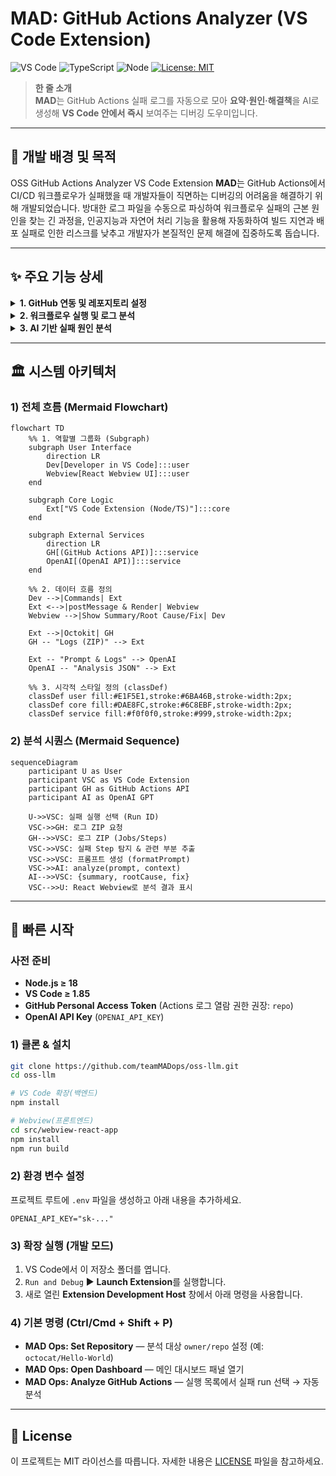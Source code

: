 # MAD: GitHub Actions Analyzer (VS Code Extension)
![VS Code](https://img.shields.io/badge/VS%20Code-Extension-007ACC) ![TypeScript](https://img.shields.io/badge/TypeScript-%5E5.x-3178C6) ![Node](https://img.shields.io/badge/Node-%3E%3D18.0-339933) [![License: MIT](https://img.shields.io/badge/License-MIT-yellow.svg)](#-license)

> **한 줄 소개**  
> **MAD**는 GitHub Actions 실패 로그를 자동으로 모아 **요약·원인·해결책**을 AI로 생성해 **VS Code 안에서 즉시** 보여주는 디버깅 도우미입니다.

---

## 📌 개발 배경 및 목적

OSS GitHub Actions Analyzer VS Code Extension **MAD**는 GitHub Actions에서 CI/CD 워크플로우가 실패했을 때 개발자들이 직면하는 디버깅의 어려움을 해결하기 위해 개발되었습니다. 방대한 로그 파일을 수동으로 파싱하여 워크플로우 실패의 근본 원인을 찾는 긴 과정을, 인공지능과 자연어 처리 기능을 활용해 자동화하여 빌드 지연과 배포 실패로 인한 리스크를 낮추고 개발자가 본질적인 문제 해결에 집중하도록 돕습니다.

---

## ✨ 주요 기능 상세

<details>
<summary><strong>1. GitHub 연동 및 레포지토리 설정</strong></summary>

VS Code에 내장된 GitHub 인증을 사용하여 안전하게 GitHub 계정과 연동하고, 분석할 레포지토리를 손쉽게 설정합니다.

- **`src/auth/githubSession.ts`**: VS Code의 Authentication API를 통해 GitHub 세션을 얻고, API 호출을 위한 Octokit 클라이언트를 생성합니다.
  ```typescript
  // src/auth/githubSession.ts
  export async function getOctokitViaVSCodeAuth(): Promise<Octokit | null> {
    const session = await vscode.authentication.getSession(
      'github',
      ['repo', 'workflow'],
      { createIfNone: true }
    );
    if (!session) return null;
    return new Octokit({ auth: session.accessToken });
  }
  ```
- **`src/github/getRepoInfo.ts`**: 사용자가 입력한 `owner/repo` 정보를 VS Code 전역 상태에 저장하여 관리합니다.
  ```typescript
  // src/github/getRepoInfo.ts
  export async function promptAndSaveRepo(context: vscode.ExtensionContext): Promise<RepoRef | null> {
    const value = await vscode.window.showInputBox({
      prompt: '저장할 GitHub 레포를 입력하세요 (owner/repo 또는 GitHub URL)',
      // ...
    });
    if (!value) return null;

    const parsed = parseOwnerRepo(value)!;
    await context.globalState.update('gh_actions_analyzer.fixed_repo', `${parsed.owner}/${parsed.repo}`);
    vscode.window.showInformationMessage(`✅ 레포 저장됨: ${formatRepo(parsed)}`);
    return parsed;
  }
  ```

</details>

<details>
<summary><strong>2. 워크플로우 실행 및 로그 분석</strong></summary>

React 기반의 웹뷰 UI를 통해 워크플로우 목록과 실행 기록을 확인하고, 실패한 실행을 선택하여 분석을 요청할 수 있습니다.

- **`src/webview-react-app/src/api/github.ts`**: 프론트엔드(웹뷰)에서 백엔드(확장)로 `postMessage`를 통해 API를 요청합니다.
  ```typescript
  // src/webview-react-app/src/api/github.ts
  export const analyzeRun = (runId: string) => {
    if (!vscode) {
      console.warn('Not in a VSCode environment, skipping analyzeRun.');
      return;
    }
    vscode.postMessage({
      command: 'analyzeRun',
      payload: { runId },
    });
  };
  ```
- **`src/extension.ts`**: 웹뷰로부터 `analyzeRun` 메시지를 수신하면, 로그 처리 및 LLM 분석 파이프라인을 실행합니다.
  ```typescript
  // src/extension.ts
  panel.webview.onDidReceiveMessage(async message => {
    // ...
    switch (message.command) {
      case 'analyzeRun':
        // ...
        const { failedSteps, prompts } = await getFailedStepsAndPrompts(/* ... */);
        const analysis = await analyzePrompts(prompts);
        panel.webview.postMessage({
          command: 'llmAnalysisResult',
          payload: { runId, ...analysis }
        });
        break;
    }
  });
  ```

</details>

<details>
<summary><strong>3. AI 기반 실패 원인 분석</strong></summary>

실패 로그에서 핵심 내용을 추출하여 OpenAI의 GPT 모델에 전달하고, 구조화된 분석 결과를 받아옵니다.

- **`src/log/getFailedLogs.ts`**: GitHub API로 로그 ZIP 파일을 다운로드하고, 실패한 스텝(step)을 식별하여 분석에 사용할 프롬프트를 생성합니다.
  ```typescript
  // src/log/getFailedLogs.ts
  export async function getFailedStepsAndPrompts(
    // ...
  ): Promise<{ failedSteps: string[]; prompts: string[] }> {
    // 1) 실패 스텝 이름 수집
    const jobs = await octokit.actions.listJobsForWorkflowRun({ owner, repo, run_id });
    const failedSteps = jobs.data.jobs.flatMap(job =>
      (job.steps ?? []).filter(s => s.conclusion === 'failure').map(s => s.name ?? 'unknown')
    );

    // 2) 로그 ZIP 다운로드
    const zipRes = await octokit.request(/* ... */);
    const zip = await JSZip.loadAsync(zipRes.data as any);

    // 3) 파일별로 내용 읽어서 prompt 구성
    // ...
    return { failedSteps, prompts };
  }
  ```
- **`src/llm/analyze.ts`**: 생성된 프롬프트를 OpenAI API로 보내고, `summary`, `rootCause`, `suggestion`이 포함된 JSON 형식의 답변을 받도록 요청합니다.
  ```typescript
  // src/llm/analyze.ts
  export async function analyzePrompts(prompts: string[]): Promise<LLMResult> {
    const client = new OpenAI({ apiKey: process.env.OPENAI_API_KEY! });
    const chat = await client.chat.completions.create({
      model: "gpt-3.5-turbo",
      messages: [
        {
          role: "system",
          content:
            "너는 GitHub Actions 로그 분석 도우미야. " +
            "사용자가 준 로그를 읽고 아래 JSON 형식으로만 답해:\n\n" +
            "{\n" +
            '  "summary": "로그 전체 요약",\n' +
            '  "rootCause": "실패의 핵심 원인",\n' +
            '  "suggestion": "해결 방법"\n' +
            "}\n\n" +
            "설명이나 불필요한 말은 하지마. 무조건 JSON만 출력해."
        },
        { role: "user", content: prompts[0] }
      ],
      temperature: 0
    });
    // ...
    return JSON.parse(chat.choices[0].message?.content ?? "{}");
  }
  ```

</details>

---

## 🏛 시스템 아키텍처

### 1) 전체 흐름 (Mermaid Flowchart)

```mermaid
flowchart TD
    %% 1. 역할별 그룹화 (Subgraph)
    subgraph User Interface
        direction LR
        Dev[Developer in VS Code]:::user
        Webview[React Webview UI]:::user
    end

    subgraph Core Logic
        Ext["VS Code Extension (Node/TS)"]:::core
    end

    subgraph External Services
        direction LR
        GH[(GitHub Actions API)]:::service
        OpenAI[(OpenAI API)]:::service
    end
    
    %% 2. 데이터 흐름 정의
    Dev -->|Commands| Ext
    Ext <-->|postMessage & Render| Webview
    Webview -->|Show Summary/Root Cause/Fix| Dev

    Ext -->|Octokit| GH
    GH -- "Logs (ZIP)" --> Ext

    Ext -- "Prompt & Logs" --> OpenAI
    OpenAI -- "Analysis JSON" --> Ext

    %% 3. 시각적 스타일 정의 (classDef)
    classDef user fill:#E1F5E1,stroke:#6BA46B,stroke-width:2px;
    classDef core fill:#DAE8FC,stroke:#6C8EBF,stroke-width:2px;
    classDef service fill:#f0f0f0,stroke:#999,stroke-width:2px;

```

### 2) 분석 시퀀스 (Mermaid Sequence)

```mermaid
sequenceDiagram
    participant U as User
    participant VSC as VS Code Extension
    participant GH as GitHub Actions API
    participant AI as OpenAI GPT

    U->>VSC: 실패 실행 선택 (Run ID)
    VSC->>GH: 로그 ZIP 요청
    GH-->>VSC: 로그 ZIP (Jobs/Steps)
    VSC->>VSC: 실패 Step 탐지 & 관련 부분 추출
    VSC->>VSC: 프롬프트 생성 (formatPrompt)
    VSC->>AI: analyze(prompt, context)
    AI-->>VSC: {summary, rootCause, fix}
    VSC-->>U: React Webview로 분석 결과 표시

```

---

## 🚀 빠른 시작

### 사전 준비

- **Node.js ≥ 18**
- **VS Code ≥ 1.85**
- **GitHub Personal Access Token** (Actions 로그 열람 권한 권장: `repo`)
- **OpenAI API Key** (`OPENAI_API_KEY`)

### 1) 클론 & 설치

```bash
git clone https://github.com/teamMADops/oss-llm.git
cd oss-llm

# VS Code 확장(백엔드)
npm install

# Webview(프론트엔드)
cd src/webview-react-app
npm install
npm run build
```

### 2) 환경 변수 설정
프로젝트 루트에 `.env` 파일을 생성하고 아래 내용을 추가하세요.
```
OPENAI_API_KEY="sk-..."
```

### 3) 확장 실행 (개발 모드)

1. VS Code에서 이 저장소 폴더를 엽니다.
2. `Run and Debug` ▶️ **Launch Extension**를 실행합니다.
3. 새로 열린 **Extension Development Host** 창에서 아래 명령을 사용합니다.

### 4) 기본 명령 (Ctrl/Cmd + Shift + P)

- **MAD Ops: Set Repository** — 분석 대상 `owner/repo` 설정 (예: `octocat/Hello-World`)
- **MAD Ops: Open Dashboard** — 메인 대시보드 패널 열기
- **MAD Ops: Analyze GitHub Actions** — 실행 목록에서 실패 run 선택 → 자동 분석

--- 

## 📄 License

이 프로젝트는 MIT 라이선스를 따릅니다. 자세한 내용은 [LICENSE](LICENSE) 파일을 참고하세요.

